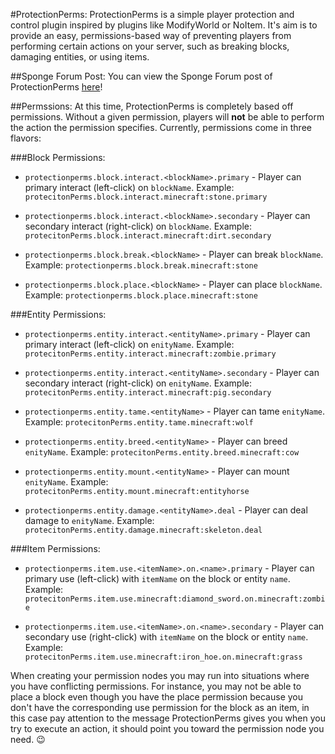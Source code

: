 #ProtectionPerms:
ProtectionPerms is a simple player protection and control plugin inspired by plugins like ModifyWorld or NoItem.  It's aim is to provide an easy, permissions-based way of preventing players from performing certain actions on your server, such as breaking blocks, damaging entities, or using items.

##Sponge Forum Post:
You can view the Sponge Forum post of ProtectionPerms [here](https://forums.spongepowered.org/t/wip-protectionperms-v0-1-0-a-simple-player-protection-control-plugin/10481)!

##Permssions:
At this time, ProtectionPerms is completely based off permissions.  Without a given permission, players will **not** be able to perform the action the permission specifies.  Currently, permissions come in three flavors:

###Block Permissions:

* `protectionperms.block.interact.<blockName>.primary` - Player can primary interact (left-click) on `blockName`.
Example: `protecitonPerms.block.interact.minecraft:stone.primary`

* `protectionperms.block.interact.<blockName>.secondary` - Player can secondary interact (right-click) on `blockName`. 
Example: `protecitonPerms.block.interact.minecraft:dirt.secondary`

* `protectionperms.block.break.<blockName>` - Player can break `blockName`. 
Example: `protectionperms.block.break.minecraft:stone`

* `protectionperms.block.place.<blockName>` - Player can place `blockName`. 
Example: `protectionperms.block.place.minecraft:stone`

###Entity Permissions:

* `protectionperms.entity.interact.<entityName>.primary` - Player can primary interact (left-click) on `enityName`.
Example: `protecitonPerms.entity.interact.minecraft:zombie.primary`

* `protectionperms.entity.interact.<entityName>.secondary` - Player can secondary interact (right-click) on `enityName`. 
Example: `protecitonPerms.entity.interact.minecraft:pig.secondary`

* `protectionperms.entity.tame.<entityName>` - Player can tame `enityName`. 
Example: `protecitonPerms.entity.tame.minecraft:wolf`

* `protectionperms.entity.breed.<entityName>` - Player can breed `enityName`. 
Example: `protecitonPerms.entity.breed.minecraft:cow`

* `protectionperms.entity.mount.<entityName>` - Player can mount `enityName`. 
Example: `protecitonPerms.entity.mount.minecraft:entityhorse`

* `protectionperms.entity.damage.<entityName>.deal` - Player can deal damage to `enityName`. 
Example: `protecitonPerms.entity.damage.minecraft:skeleton.deal`

###Item Permissions:

* `protectionperms.item.use.<itemName>.on.<name>.primary` - Player can primary use (left-click) with `itemName` on the block or entity `name`. 
Example: `protecitonPerms.item.use.minecraft:diamond_sword.on.minecraft:zombie`

* `protectionperms.item.use.<itemName>.on.<name>.secondary` - Player can secondary use (right-click) with `itemName` on the block or entity `name`. 
Example: `protecitonPerms.item.use.minecraft:iron_hoe.on.minecraft:grass`

When creating your permission nodes you may run into situations where you have conflicting permissions. For instance, you may not be able to place a block even though you have the place permission because you don't have the corresponding use permission for the block as an item, in this case pay attention to the message ProtectionPerms gives you when you try to execute an action, it should point you toward the permission node you need. :wink:
